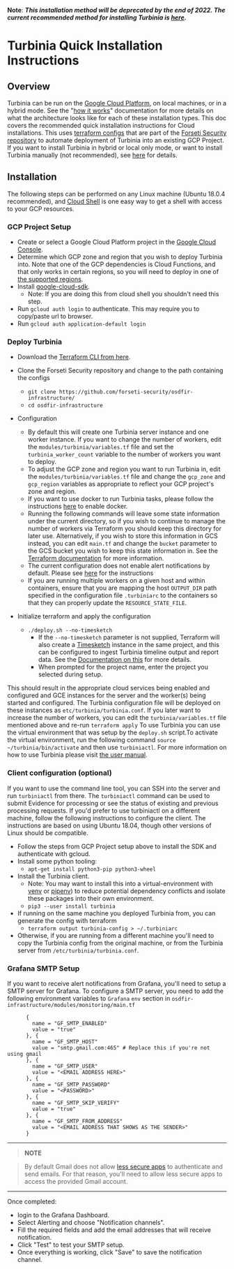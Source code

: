 **Note**: **_This installation method will be deprecated by the end of 2022.
The current recommended method for installing Turbinia is
[here](https://turbinia.readthedocs.io/en/latest/user/install-gke.html)._**

# **Turbinia Quick Installation Instructions**

## Overview

Turbinia can be run on the [Google Cloud Platform](https://cloud.google.com), on
local machines, or in a hybrid mode. See the
"[how it works](how-it-works.md)"
documentation for more details on what the architecture looks like for each of
these installation types. This doc covers the recommended quick installation
instructions for Cloud installations. This uses
[terraform configs](https://github.com/forseti-security/osdfir-infrastructure)
that are part of the
[Forseti Security repository](https://github.com/forseti-security)
to automate deployment of Turbinia into an existing GCP Project. If you want to
install Turbinia in hybrid or local only mode, or want to install Turbinia
manually (not recommended), see
[here](install-manual.md)
for details.

## Installation

The following steps can be performed on any Linux machine (Ubuntu 18.0.4
recommended), and [Cloud Shell](https://cloud.google.com/shell/) is one easy way
to get a shell with access to your GCP resources.

### GCP Project Setup

- Create or select a Google Cloud Platform project in the
  [Google Cloud Console](https://console.cloud.google.com).
- Determine which GCP zone and region that you wish to deploy Turbinia into.
  Note that one of the GCP dependencies is Cloud Functions, and that only
  works in certain regions, so you will need to deploy in one of
  [the supported regions](https://cloud.google.com/functions/docs/locations).
- Install
  [google-cloud-sdk](https://cloud.google.com/sdk/docs/quickstart-linux).
  - Note: If you are doing this from cloud shell you shouldn't need this
    step.
- Run `gcloud auth login` to authenticate. This may require you to copy/paste
  url to browser.
- Run `gcloud auth application-default login`

### Deploy Turbinia

- Download the
  [Terraform CLI from here](https://www.terraform.io/downloads.html).
- Clone the Forseti Security repository and change to the path containing the
  configs
  - `git clone https://github.com/forseti-security/osdfir-infrastructure/`
  - `cd osdfir-infrastructure`
- Configuration

  - By default this will create one Turbinia server instance and one worker
    instance. If you want to change the number of workers, edit the
    `modules/turbinia/variables.tf` file and set the `turbinia_worker_count`
    variable to the number of workers you want to deploy.
  - To adjust the GCP zone and region you want to run Turbinia in, edit the
    `modules/turbinia/variables.tf` file and change the `gcp_zone` and
    `gcp_region` variables as appropriate to reflect your GCP project's
    zone and region.
  - If you want to use docker to run Turbinia tasks, please follow the
    instructions [here](using-docker.md) to enable docker.
  - Running the following commands will leave some state information under
    the current directory, so if you wish to continue to manage the number
    of workers via Terraform you should keep this directory for later use.
    Alternatively, if you wish to store this information in GCS instead, you
    can edit `main.tf` and change the `bucket` parameter to the GCS bucket
    you wish to keep this state information in. See the
    [Terraform documentation](https://www.terraform.io/docs/commands/index.html)
    for more information.
  - The current configuration does not enable alert notifications by default.
    Please see [here](#grafana-smtp-setup) for the instructions
  - If you are running multiple workers on a given host and within containers, ensure
    that you are mapping the host `OUTPUT_DIR` path specified in the configuration file
    `.turbiniarc` to the containers so that they can properly update the `RESOURCE_STATE_FILE`.

- Initialize terraform and apply the configuration
  - `./deploy.sh --no-timesketch`
    - If the `--no-timesketch` parameter is not supplied, Terraform will also
      create a [Timesketch](http://timesketch.org) instance in the same
      project, and this can be configured to ingest Turbinia timeline
      output and report data. See the
      [Documentation on this](https://github.com/forseti-security/osdfir-infrastructure)
      for more details.
    - When prompted for the project name, enter the project you selected
      during setup.

This should result in the appropriate cloud services being enabled and
configured and GCE instances for the server and the worker(s) being started and
configured. The Turbinia configuration file will be deployed on these instances
as `etc/turbinia/turbinia.conf`. If you later want to increase the number of
workers, you can edit the `turbinia/variables.tf` file mentioned above and
re-run `terraform apply`
To use Turbinia you can use the virtual environment that was setup by
the `deploy.sh` script.To activate the virtual environment, run the following
command `source ~/turbinia/bin/activate` and then use `turbiniactl`. For more
information on how to use Turbinia please visit [the user manual](https://github.com/google/turbinia).

### Client configuration (optional)

If you want to use the command line tool, you can SSH into the server and run
`turbiniactl` from there. The `turbiniactl` command can be used to submit
Evidence for processing or see the status of existing and previous processing
requests. If you'd prefer to use turbiniactl on a different machine, follow the
following instructions to configure the client. The instructions are based on
using Ubuntu 18.04, though other versions of Linux should be compatible.

- Follow the steps from GCP Project setup above to install the SDK and
  authenticate with gcloud.
- Install some python tooling:
  - `apt-get install python3-pip python3-wheel`
- Install the Turbinia client.
  - Note: You may want to install this into a virtual-environment with
    [venv](https://docs.python.org/3.7/library/venv.html) or
    [pipenv](https://pipenv.pypa.io/en/latest/)) to reduce potential
    dependency conflicts and isolate these packages into their own
    environment.
  - `pip3 --user install turbinia`
- If running on the same machine you deployed Turbinia from, you can generate
  the config with terraform
  - `terraform output turbinia-config > ~/.turbiniarc`
- Otherwise, if you are running from a different machine you'll need to copy
  the Turbinia config from the original machine, or from the Turbinia server
  from `/etc/turbinia/turbinia.conf`.

### Grafana SMTP Setup

If you want to receive alert notifications from Grafana, you'll need to setup a SMTP server for Grafana. To configure a SMTP server, you need to add the following environment variables to `Grafana` `env` section in `osdfir-infrastructure/modules/monitoring/main.tf`

```
      {
        name = "GF_SMTP_ENABLED"
        value = "true"
      }, {
        name = "GF_SMTP_HOST"
        value = "smtp.gmail.com:465" # Replace this if you're not using gmail
      }, {
        name = "GF_SMTP_USER"
        value = "<EMAIL ADDRESS HERE>"
      }, {
        name = "GF_SMTP_PASSWORD"
        value = "<PASSWORD>"
      }, {
        name = "GF_SMTP_SKIP_VERIFY"
        value = "true"
      }, {
        name = "GF_SMTP_FROM_ADDRESS"
        value = "<EMAIL ADDRESS THAT SHOWS AS THE SENDER>"
      }

```

---

> **NOTE**

> By default Gmail does not allow [less secure apps](https://support.google.com/accounts/answer/6010255) to authenticate and send emails. For that reason, you'll need to allow less secure apps to access the provided Gmail account.

---

Once completed:

- login to the Grafana Dashboard.
- Select Alerting and choose "Notification channels".
- Fill the required fields and add the email addresses that will receive notification.
- Click "Test" to test your SMTP setup.
- Once everything is working, click "Save" to save the notification channel.
